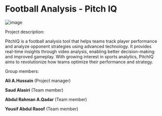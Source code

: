 # Football Analysis - Pitch IQ

![image](https://github.com/user-attachments/assets/c47d2551-9e18-4759-9e16-696dc3dc0240)

Project description: 

PitchIQ is a football analysis tool that helps teams track player performance and analyze opponent strategies using advanced technology. It provides real-time insights through video analysis, enabling better decision-making and improved gameplay. With growing interest in sports analytics, PitchIQ aims to revolutionize how teams optimize their performance and strategy.


Group members: 

**Ali A.Hussain** (Project manager)

**Saud Alasiri** (Team member)

**Abdul Rahman A.Qadar** (Team member)

**Yousif Abdul Raoof** (Team member)






